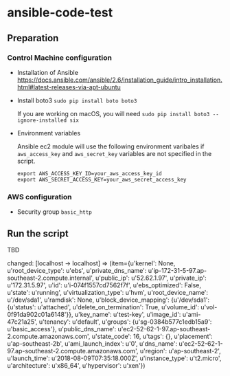 # ansible-code-test

## Preparation

### Control Machine configuration

- Installation of Ansible
https://docs.ansible.com/ansible/2.6/installation_guide/intro_installation.html#latest-releases-via-apt-ubuntu

- Install boto3
    ```sudo pip install boto boto3```

    If you are working on macOS, you will need ```sudo pip install boto3 --ignore-installed six```

- Environment variables

    Ansible ec2 module will use the following environment varibales if ```aws_access_key``` and ```aws_secret_key``` variables are not specified in the script.

    ```
    export AWS_ACCESS_KEY_ID=your_aws_access_key_id
    export AWS_SECRET_ACCESS_KEY=your_aws_secret_access_key
    ```

### AWS configuration
- Security group ```basic_http```

## Run the script

TBD


changed: [localhost -> localhost] => (item={u'kernel': None, u'root_device_type': u'ebs', u'private_dns_name': u'ip-172-31-5-97.ap-southeast-2.compute.internal', u'public_ip': u'52.62.1.97', u'private_ip': u'172.31.5.97', u'id': u'i-074f1557cd7562f7f', u'ebs_optimized': False, u'state': u'running', u'virtualization_type': u'hvm', u'root_device_name': u'/dev/sda1', u'ramdisk': None, u'block_device_mapping': {u'/dev/sda1': {u'status': u'attached', u'delete_on_termination': True, u'volume_id': u'vol-0f91da902c01a6148'}}, u'key_name': u'test-key', u'image_id': u'ami-47c21a25', u'tenancy': u'default', u'groups': {u'sg-0384b577c1edb15a9': u'basic_access'}, u'public_dns_name': u'ec2-52-62-1-97.ap-southeast-2.compute.amazonaws.com', u'state_code': 16, u'tags': {}, u'placement': u'ap-southeast-2b', u'ami_launch_index': u'0', u'dns_name': u'ec2-52-62-1-97.ap-southeast-2.compute.amazonaws.com', u'region': u'ap-southeast-2', u'launch_time': u'2018-08-09T07:35:18.000Z', u'instance_type': u't2.micro', u'architecture': u'x86_64', u'hypervisor': u'xen'})